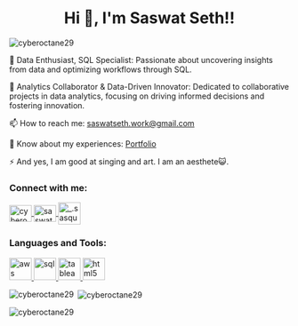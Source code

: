 <h1 align="center">Hi 👋, I'm Saswat Seth!!</h1> <p align="left"> <img src="https://komarev.com/ghpvc/?username=cyberoctane29&label=Profile%20views&color=0e75b6&style=flat" alt="cyberoctane29" /> </p>
🌱 Data Enthusiast, SQL Specialist: Passionate about uncovering insights from data and optimizing workflows through SQL.

💬 Analytics Collaborator & Data-Driven Innovator: Dedicated to collaborative projects in data analytics, focusing on driving informed decisions and fostering innovation.

📫 How to reach me: saswatseth.work@gmail.com

📄 Know about my experiences: <a href="https://saswatseth.netlify.app" target="_blank">Portfolio</a>

⚡ And yes, I am good at singing and art. I am an aesthete😺.

<h3 align="left">Connect with me:</h3> <p align="left"> <a href="https://twitter.com/cyberoctane29" target="_blank"> <img align="center" src="https://icongr.am/devicon/twitter-original.svg?size=128&color=currentColor" alt="cyberoctane29" height="30" width="40" /> </a> <a href="https://www.linkedin.com/in/saswat-seth-0a782223b/" target="_blank"> <img align="center" src="https://icongr.am/devicon/linkedin-original.svg?size=128&color=currentColor" alt="saswat seth" height="30" width="40" /> </a> <a href="https://instagram.com/_.sasquatch._" target="_blank"> <img align="center" src="https://upload.wikimedia.org/wikipedia/commons/thumb/e/e7/Instagram_logo_2016.svg/128px-Instagram_logo_2016.svg.png" alt="_.sasquatch._" height="40" width="40" /> </a> </p> <h3 align="left">Languages and Tools:</h3> <p align="left"> <a href="https://aws.amazon.com" target="_blank" rel="noreferrer"> <img src="https://icongr.am/devicon/amazonwebservices-original-wordmark.svg?size=128&color=currentColor" alt="aws" width="40" height="40"/> </a> <a href="https://www.w3schools.com/sql/" target="_blank" rel="noreferrer"> <img src="https://icongr.am/devicon/mysql-original-wordmark.svg?size=128&color=currentColor" alt="sql" width="40" height="40"/> </a> <a href="https://www.tableau.com/" target="_blank" rel="noreferrer"> <img src="https://www.vectorlogo.zone/logos/tableau/tableau-icon.svg" alt="tableau" width="40" height="40"/> </a> <a href="https://www.w3.org/html/" target="_blank" rel="noreferrer"> <img src="https://icongr.am/devicon/html5-original-wordmark.svg?size=128&color=currentColor" alt="html5" width="40" height="40"/> </a> </p> <p><img align="left" src="https://github-readme-stats.vercel.app/api/top-langs?username=cyberoctane29&show_icons=true&locale=en&layout=compact" alt="cyberoctane29" /></p> <p>&nbsp;<img align="center" src="https://github-readme-stats.vercel.app/api?username=cyberoctane29&show_icons=true&locale=en" alt="cyberoctane29" /></p> <p><img align="center" src="https://github-readme-streak-stats.herokuapp.com/?user=cyberoctane29&" alt="cyberoctane29" /></p>
